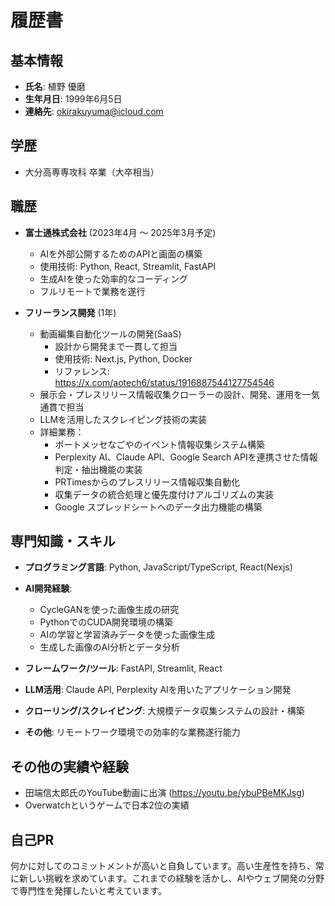 # 履歴書

## 基本情報
- **氏名**: 植野 優磨
- **生年月日**: 1999年6月5日
- **連絡先**: okirakuyuma@icloud.com

## 学歴
- 大分高専専攻科 卒業（大卒相当）

## 職歴
- **富士通株式会社** (2023年4月 〜 2025年3月予定)
  - AIを外部公開するためのAPIと画面の構築
  - 使用技術: Python, React, Streamlit, FastAPI
  - 生成AIを使った効率的なコーディング
  - フルリモートで業務を遂行

- **フリーランス開発** (1年)
  - 動画編集自動化ツールの開発(SaaS)
    - 設計から開発まで一貫して担当
    - 使用技術: Next.js, Python, Docker
    - リファレンス: https://x.com/aotech6/status/1916887544127754546
  - 展示会・プレスリリース情報収集クローラーの設計、開発、運用を一気通貫で担当
  - LLMを活用したスクレイピング技術の実装
  - 詳細業務：
    - ポートメッセなごやのイベント情報収集システム構築
    - Perplexity AI、Claude API、Google Search APIを連携させた情報判定・抽出機能の実装
    - PRTimesからのプレスリリース情報収集自動化
    - 収集データの統合処理と優先度付けアルゴリズムの実装
    - Google スプレッドシートへのデータ出力機能の構築

## 専門知識・スキル
- **プログラミング言語**: Python, JavaScript/TypeScript, React(Nexjs)
- **AI開発経験**:
  - CycleGANを使った画像生成の研究
  - PythonでのCUDA開発環境の構築
  - AIの学習と学習済みデータを使った画像生成
  - 生成した画像のAI分析とデータ分析
  
- **フレームワーク/ツール**: FastAPI, Streamlit, React
- **LLM活用**: Claude API, Perplexity AIを用いたアプリケーション開発
- **クローリング/スクレイピング**: 大規模データ収集システムの設計・構築
- **その他**: リモートワーク環境での効率的な業務遂行能力

## その他の実績や経験
- 田端信太郎氏のYouTube動画に出演 (https://youtu.be/ybuPBeMKJsg)
- Overwatchというゲームで日本2位の実績

## 自己PR
何かに対してのコミットメントが高いと自負しています。高い生産性を持ち、常に新しい挑戦を求めています。これまでの経験を活かし、AIやウェブ開発の分野で専門性を発揮したいと考えています。

